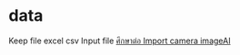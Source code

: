 # data
Keep file excel csv
Input file
[ศึกษาต่อ Import camera imageAI](https://medium.com/olarik/object-detection-using-imageai-281f6b8a25ab)
